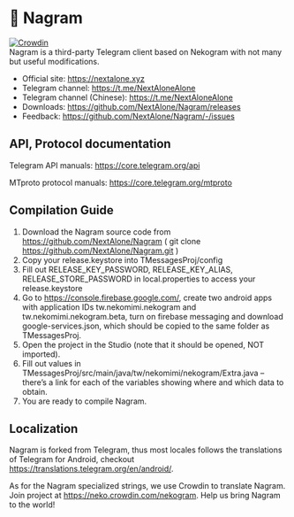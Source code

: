 # 🐾 Nagram
[![Crowdin](https://badges.crowdin.net/e/a094217ac83905ae1625526d59bba8dc/localized.svg)](https://neko.crowdin.com/nekogram)  
Nagram is a third-party Telegram client based on Nekogram with not many but useful modifications.

- Official site: https://nextalone.xyz
- Telegram channel: https://t.me/NextAloneAlone
- Telegram channel (Chinese): https://t.me/NextAloneAlone
- Downloads: https://github.com/NextAlone/Nagram/releases
- Feedback: https://github.com/NextAlone/Nagram/-/issues

## API, Protocol documentation

Telegram API manuals: https://core.telegram.org/api

MTproto protocol manuals: https://core.telegram.org/mtproto

## Compilation Guide

1. Download the Nagram source code from https://github.com/NextAlone/Nagram ( git clone https://github.com/NextAlone/Nagram.git )
2. Copy your release.keystore into TMessagesProj/config
3. Fill out RELEASE_KEY_PASSWORD, RELEASE_KEY_ALIAS, RELEASE_STORE_PASSWORD in local.properties to access your  release.keystore
4. Go to https://console.firebase.google.com/, create two android apps with application IDs tw.nekomimi.nekogram and tw.nekomimi.nekogram.beta, turn on firebase messaging and download google-services.json, which should be copied to the same folder as TMessagesProj.
5. Open the project in the Studio (note that it should be opened, NOT imported).
6. Fill out values in TMessagesProj/src/main/java/tw/nekomimi/nekogram/Extra.java – there’s a link for each of the variables showing where and which data to obtain.
7. You are ready to compile Nagram.

## Localization

Nagram is forked from Telegram, thus most locales follows the translations of Telegram for Android, checkout https://translations.telegram.org/en/android/.

As for the Nagram specialized strings, we use Crowdin to translate Nagram. Join project at https://neko.crowdin.com/nekogram. Help us bring Nagram to the world!
